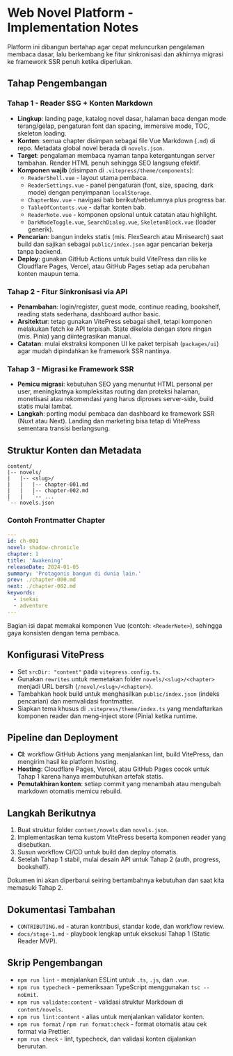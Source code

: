 # Web Novel Platform - Implementation Notes

Platform ini dibangun bertahap agar cepat meluncurkan pengalaman membaca dasar, lalu berkembang ke fitur sinkronisasi dan akhirnya migrasi ke framework SSR penuh ketika diperlukan.

## Tahap Pengembangan

### Tahap 1 - Reader SSG + Konten Markdown

- **Lingkup**: landing page, katalog novel dasar, halaman baca dengan mode terang/gelap, pengaturan font dan spacing, immersive mode, TOC, skeleton loading.
- **Konten**: semua chapter disimpan sebagai file Vue Markdown (`.md`) di repo. Metadata global novel berada di `novels.json`.
- **Target**: pengalaman membaca nyaman tanpa ketergantungan server tambahan. Render HTML penuh sehingga SEO langsung efektif.
- **Komponen wajib** (disimpan di `.vitepress/theme/components`):
  - `ReaderShell.vue` - layout utama pembaca.
  - `ReaderSettings.vue` - panel pengaturan (font, size, spacing, dark mode) dengan penyimpanan `localStorage`.
  - `ChapterNav.vue` - navigasi bab berikut/sebelumnya plus progress bar.
  - `TableOfContents.vue` - daftar konten bab.
  - `ReaderNote.vue` - komponen opsional untuk catatan atau highlight.
  - `DarkModeToggle.vue`, `SearchDialog.vue`, `SkeletonBlock.vue` (loader generik).
- **Pencarian**: bangun indeks statis (mis. FlexSearch atau Minisearch) saat build dan sajikan sebagai `public/index.json` agar pencarian bekerja tanpa backend.
- **Deploy**: gunakan GitHub Actions untuk build VitePress dan rilis ke Cloudflare Pages, Vercel, atau GitHub Pages setiap ada perubahan konten maupun tema.

### Tahap 2 - Fitur Sinkronisasi via API

- **Penambahan**: login/register, guest mode, continue reading, bookshelf, reading stats sederhana, dashboard author basic.
- **Arsitektur**: tetap gunakan VitePress sebagai shell, tetapi komponen melakukan fetch ke API terpisah. State dikelola dengan store ringan (mis. Pinia) yang diintegrasikan manual.
- **Catatan**: mulai ekstraksi komponen UI ke paket terpisah (`packages/ui`) agar mudah dipindahkan ke framework SSR nantinya.

### Tahap 3 - Migrasi ke Framework SSR

- **Pemicu migrasi**: kebutuhan SEO yang menuntut HTML personal per user, meningkatnya kompleksitas routing dan proteksi halaman, monetisasi atau rekomendasi yang harus diproses server-side, build statis mulai lambat.
- **Langkah**: porting modul pembaca dan dashboard ke framework SSR (Nuxt atau Next). Landing dan marketing bisa tetap di VitePress sementara transisi berlangsung.

## Struktur Konten dan Metadata

```
content/
|-- novels/
|   |-- <slug>/
|   |   |-- chapter-001.md
|   |   |-- chapter-002.md
|   |   `-- ...
`-- novels.json
```

### Contoh Frontmatter Chapter

```yaml
---
id: ch-001
novel: shadow-chronicle
chapter: 1
title: 'Awakening'
releaseDate: 2024-01-05
summary: 'Protagonis bangun di dunia lain.'
prev: ./chapter-000.md
next: ./chapter-002.md
keywords:
  - isekai
  - adventure
---
```

Bagian isi dapat memakai komponen Vue (contoh: `<ReaderNote>`), sehingga gaya konsisten dengan tema pembaca.

## Konfigurasi VitePress

- Set `srcDir: "content"` pada `vitepress.config.ts`.
- Gunakan `rewrites` untuk memetakan folder `novels/<slug>/<chapter>` menjadi URL bersih (`/novel/<slug>/<chapter>`).
- Tambahkan hook build untuk menghasilkan `public/index.json` (indeks pencarian) dan memvalidasi frontmatter.
- Siapkan tema khusus di `.vitepress/theme/index.ts` yang mendaftarkan komponen reader dan meng-inject store (Pinia) ketika runtime.

## Pipeline dan Deployment

- **CI**: workflow GitHub Actions yang menjalankan lint, build VitePress, dan mengirim hasil ke platform hosting.
- **Hosting**: Cloudflare Pages, Vercel, atau GitHub Pages cocok untuk Tahap 1 karena hanya membutuhkan artefak statis.
- **Pemutakhiran konten**: setiap commit yang menambah atau mengubah markdown otomatis memicu rebuild.

## Langkah Berikutnya

1. Buat struktur folder `content/novels` dan `novels.json`.
2. Implementasikan tema kustom VitePress beserta komponen reader yang disebutkan.
3. Susun workflow CI/CD untuk build dan deploy otomatis.
4. Setelah Tahap 1 stabil, mulai desain API untuk Tahap 2 (auth, progress, bookshelf).

Dokumen ini akan diperbarui seiring bertambahnya kebutuhan dan saat kita memasuki Tahap 2.

## Dokumentasi Tambahan

- `CONTRIBUTING.md` - aturan kontribusi, standar kode, dan workflow review.
- `docs/stage-1.md` - playbook lengkap untuk eksekusi Tahap 1 (Static Reader MVP).

## Skrip Pengembangan

- `npm run lint` - menjalankan ESLint untuk `.ts`, `.js`, dan `.vue`.
- `npm run typecheck` - pemeriksaan TypeScript menggunakan `tsc --noEmit`.
- `npm run validate:content` - validasi struktur Markdown di `content/novels`.
- `npm run lint:content` - alias untuk menjalankan validator konten.
- `npm run format` / `npm run format:check` - format otomatis atau cek format via Prettier.
- `npm run check` - lint, typecheck, dan validasi konten dijalankan berurutan.
